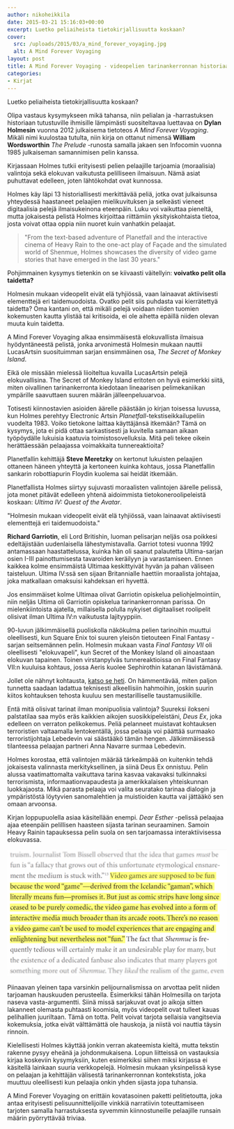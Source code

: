 ```yaml
---
author: nikoheikkila
date: 2015-03-21 15:16:03+00:00
excerpt: Luetko peliaiheista tietokirjallisuutta koskaan?
cover:
  src: /uploads/2015/03/a_mind_forever_voyaging.jpg
  alt: A Mind Forever Voyaging
layout: post
title: A Mind Forever Voyaging - videopelien tarinankerronnan historiaa
categories:
- Kirjat
---
```


Luetko peliaiheista tietokirjallisuutta koskaan?

Olipa vastaus kysymykseen mikä tahansa, niin pelialan ja -harrastuksen historiaan tutustuville ihmisille lämpimästi suositeltavaa luettavaa on **Dylan Holmesin** vuonna 2012 julkaisema tietoteos _A Mind Forever Voyaging_. Mikäli nimi kuulostaa tutulta, niin kirja on ottanut nimensä **William Wordsworthin** _The Prelude_ -runosta samalla jakaen sen Infocomin vuonna 1985 julkaiseman samannimisen pelin kanssa.

Kirjassaan Holmes tutkii erityisesti pelien pelaajille tarjoamia (moraalisia) valintoja sekä elokuvan vaikutusta pelilliseen ilmaisuun. Nämä asiat puhuttavat edelleen, joten lähtökohdat ovat kunnossa.

Holmes käy läpi 13 historiallisesti merkittävää peliä, jotka ovat julkaisunsa yhteydessä haastaneet pelaajien mielikuvituksen ja selkeästi vieneet digitaalisia pelejä ilmaisukeinona eteenpäin. Luku voi vaikuttaa pieneltä, mutta jokaisesta pelistä Holmes kirjoittaa riittämiin yksityiskohtaista tietoa, josta voivat ottaa oppia niin nuoret kuin vanhatkin pelaajat.

> "From the text-based adventure of Planetfall and the interactive cinema of Heavy Rain to the one-act play of Façade and the simulated world of Shenmue, Holmes showcases the diversity of video game stories that have emerged in the last 30 years."

Pohjimmainen kysymys tietenkin on se kiivaasti väitellyin: **voivatko pelit olla taidetta?**

Holmesin mukaan videopelit eivät elä tyhjiössä, vaan lainaavat aktiivisesti elementtejä eri taidemuodoista. Ovatko pelit siis puhdasta vai kierrätettyä taidetta? Oma kantani on, että mikäli pelejä voidaan niiden tuomien kokemusten kautta ylistää tai kritisoida, ei ole aihetta epäillä niiden olevan muuta kuin taidetta.

A Mind Forever Voyaging alkaa ensimmäisestä elokuvallista ilmaisua hyödyntäneestä pelistä, jonka arvonimestä Holmesin mukaan nauttii LucasArtsin suosituimman sarjan ensimmäinen osa, _The Secret of Monkey Island_.

Eikä ole missään mielessä liioiteltua kuvailla LucasArtsin pelejä elokuvallisina. The Secret of Monkey Island eritoten on hyvä esimerkki siitä, miten oivallinen tarinankerronta kiedotaan lineaarisen pelimekaniikan ympärille saavuttaen suuren määrän jälleenpeluuarvoa.

Totisesti kiinnostavien asioiden äärelle päästään jo kirjan toisessa luvussa, kun Holmes perehtyy Electronic Artsin _Planetfall_-tekstiseikkailupeliin vuodelta 1983. Voiko tietokone laittaa käyttäjänsä itkemään? Tämä on kysymys, jota ei pidä ottaa sarkastisesti ja kuvitella samaan aikaan työpöydälle lukuisia kaatuvia toimistosovelluksia. Mitä peli tekee oikein herättäessään pelaajassa voimakkaita tunnereaktioita?

Planetfallin kehittäjä **Steve Meretzky** on kertonut lukuisten pelaajien ottaneen häneen yhteyttä ja kertoneen kuinka kohtaus, jossa Planetfallin sankarin robottiapurin Floydin kuolema sai heidät itkemään.

Planetfallista Holmes siirtyy sujuvasti moraalisten valintojen äärelle pelissä, jota monet pitävät edelleen yhtenä aidoimmista tietokoneroolipeleistä koskaan: _Ultima IV: Quest of the Avatar_.

<div class="pullquote">"Holmesin mukaan videopelit eivät elä tyhjiössä, vaan lainaavat aktiivisesti elementtejä eri taidemuodoista."</div>

**Richard Garriotin**, eli Lord Britishin, luoman pelisarjan neljäs osa poikkesi edeltäjistään uudenlaisella lähestymistavalla. Garriot totesi vuonna 1992 antamassaan haastattelussa, kuinka hän oli saanut palautetta Ultima-sarjan osien I-III painottumisesta tavaroiden keräilyyn ja varastamiseen. Ennen kaikkea kolme ensimmäistä Ultimaa keskittyivät hyvän ja pahan väliseen taisteluun. Ultima IV:ssä sen sijaan Britannialle haettiin moraalista johtajaa, joka matkallaan omaksuisi kahdeksan eri hyvettä.

Jos ensimmäiset kolme Ultimaa olivat Garriotin opiskelua peliohjelmointiin, niin neljäs Ultima oli Garriotin opiskelua tarinankerronnan parissa. On mielenkiintoista ajatella, millaisella polulla nykyiset digitaaliset roolipelit olisivat ilman Ultima IV:n vaikutusta lajityyppiin.

90-luvun jälkimmäisellä puoliskolla näkökulma pelien tarinoihin muuttui oleellisesti, kun Square Enix toi suuren yleisön tietouteen Final Fantasy -sarjan seitsemännen pelin. Holmesin mukaan vasta _Final Fantasy VII_ oli oleellisesti "elokuvapeli", kun Secret of the Monkey Island oli ainoastaan elokuvan tapainen. Toinen virstanpylväs tunnereaktioissa on Final Fantasy VII:n kuuluisa kohtaus, jossa Aeris kuolee Sephirothin katanan lävistämänä.

Jollet ole nähnyt kohtausta, [katso se heti](https://www.youtube.com/watch?v=Wx3duFYCcho). On hämmentävää, miten paljon tunnetta saadaan ladattua teknisesti alkeellisiin hahmoihin, joskin suurin kiitos kohtauksen tehosta kuuluu sen mestarilliselle taustamusiikille.

Entä mitä olisivat tarinat ilman monipuolisia valintoja? Suureksi ilokseni palstatilaa saa myös eräs kaikkien aikojen suosikkipeleistäni, _Deus Ex_, joka edelleen on verraton pelikokemus. Peliä pelanneet muistavat kohtauksen terroristien valtaamalla lentokentällä, jossa pelaaja voi päättää surmaako terroristijohtaja Lebedevin vai säästääkö tämän hengen. Jälkimmäisessä tilanteessa pelaajan partneri Anna Navarre surmaa Lebedevin.

Holmes korostaa, että valintojen määrää tärkeämpää on kuitenkin tehdä jokaisesta valinnasta merkityksellinen, ja siinä Deus Ex onnistuu. Pelin alussa vaatimattomalta vaikuttava tarina kasvaa vakavaksi tulkinnaksi terrorismista, informaationvapaudesta ja amerikkalaisen yhteiskunnan luokkajaosta. Mikä parasta pelaaja voi valita seuratako tarinaa dialogin ja ympäristöstä löytyvien sanomalehtien ja muistioiden kautta vai jättääkö sen omaan arvoonsa.

Kirjan loppupuolella asiaa käsitellään enempi. _Dear Esther_ -pelissä pelaajaa ajaa eteenpäin pelillisen haasteen sijasta tarinan seuraaminen. Samoin Heavy Rainin tapauksessa pelin suola on sen tarjoamassa interaktiivisessa elokuvassa.

[![Hauskuus ja videopelit](/uploads/2015/03/fun_and_games.png)](/uploads/2015/03/fun_and_games.png)

Piinaavan yleinen tapa varsinkin pelijournalismissa on arvottaa pelit niiden tarjoaman hauskuuden perusteella. Esimerkiksi tähän Holmesilla on tarjota naseva vasta-argumentti. Siinä missä sarjakuvat ovat jo aikoja sitten lakanneet olemasta puhtaasti koomisia, myös videopelit ovat tulleet kauas pelihallien juuriltaan. Tämä on totta. Pelit voivat tarjota sellaisia vangitsevia kokemuksia, jotka eivät välttämättä ole hauskoja, ja niistä voi nauttia täysin rinnoin.

Kielellisesti Holmes käyttää jonkin verran akateemista kieltä, mutta tekstin rakenne pysyy eheänä ja johdonmukaisena. Lopun liitteissä on vastauksia kirjaa koskeviin kysymyksiin, kuten esimerkiksi siihen miksi kirjassa ei käsitellä lainkaan suuria verkkopelejä. Holmesin mukaan yksinpelissä kyse on pelaajan ja kehittäjän välisestä tarinankerronnan kontekstista, joka muuttuu oleellisesti kun pelaajia onkin yhden sijasta jopa tuhansia.

A Mind Forever Voyaging on erittäin kovatasoinen paketti pelitietoutta, joka antaa erityisesti pelisuunnittelijoille vinkkiä narratiivin toteuttamiseen tarjoten samalla harrastuksesta syvemmin kiinnostuneille pelaajille runsain määrin pyörryttävää triviaa.

